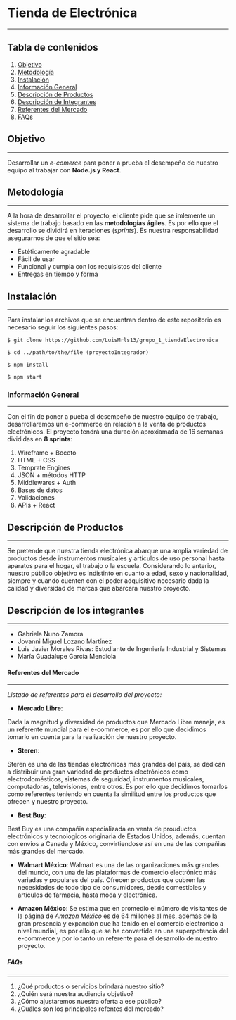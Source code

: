 # **Tienda de Electrónica** 
***
## Tabla de contenidos
1. [Objetivo](#objetivo)
2. [Metodología](#metodologia)
3. [Instalación](#instalacion)
4. [Información General](#info-general)
5. [Descripción de Productos](#descripcion-productos)
6. [Descripción de Integrantes](#descripcion-integrantes)
7. [Referentes del Mercado](#referentes)
8. [FAQs](#faqs)

## Objetivo
***
Desarrollar un _e-comerce_ para poner a prueba el desempeño de nuestro equipo al trabajar con **Node.js y React**.
## Metodología
***
A la hora de desarrollar el proyecto, el cliente pide que se imlemente un sistema de trabajo basado en las **metodologías ágiles**. Es por ello que el desarrollo se dividirá en iteraciones (_sprints_). 
Es nuestra responsabilidad asegurarnos de que el sitio sea:
* Estéticamente agradable
* Fácil de usar
* Funcional y cumpla con los requisistos del cliente
* Entregas en tiempo y forma
## Instalación
***
Para instalar los archivos que se encuentran dentro de este repositorio es necesario seguir los siguientes pasos:
~~~
$ git clone https://github.com/LuisMrls13/grupo_1_tiendaElectronica
~~~
~~~
$ cd ../path/to/the/file (proyectoIntegrador)
~~~
~~~
$ npm install
~~~
~~~
$ npm start
~~~
### Información General
***
Con el fin de poner a pueba el desempeño de nuestro equipo de trabajo, desarrollaremos un e-commerce en relación a la venta de productos electrónicos. 
El proyecto tendrá una duración aproxiamada de 16 semanas divididas en **8 sprints**: 

1. Wireframe + Boceto
2. HTML + CSS
3. Temprate Engines
4. JSON + métodos HTTP
5. Middlewares + Auth
6. Bases de datos 
7. Validaciones  
8. APIs + React

## Descripción de Productos
***
Se pretende que nuestra tienda electrónica abarque una amplia variedad de productos desde instrumentos musicales y artículos de uso personal hasta aparatos para el hogar, el trabajo o la escuela. Considerando lo anterior, nuestro público objetivo es indistinto en cuanto a edad, sexo y nacionalidad, siempre y cuando cuenten con el poder adquisitivo necesario dada la calidad y diversidad de marcas que abarcara nuestro proyecto. 
## Descripción de los integrantes
***
* Gabriela Nuno Zamora
* Jovanni Miguel Lozano Martínez
* Luis Javier Morales Rivas: Estudiante de Ingeniería Industrial y Sistemas
* María Guadalupe García Mendiola
#### Referentes del Mercado
***
_Listado de referentes para el desarrollo del proyecto:_
* **Mercado Libre**: 

Dada la magnitud y diversidad de productos que Mercado Libre maneja, es un referente mundial para el e-commerce, es por ello que decidimos tomarlo en cuenta para la realización de nuestro proyecto.
* **Steren**:

Steren es una de las tiendas electrónicas más grandes del país, se dedican a distribuir una gran variedad de productos electrónicos como electrodomésticos, sistemas de seguridad, instrumentos musicales, computadoras, televisiones, entre otros. Es por ello que decidimos tomarlos como referentes teniendo en cuenta la similitud entre los productos que ofrecen y nuestro proyecto. 
* **Best Buy**: 

Best Buy es una compañia especializada en venta de prouductos electrónicos y tecnologicos originaria de Estados Unidos, además, cuentan con envios a Canada y México, convirtiendose así en una de las compañias más grandes del mercado.

* **Walmart México**:
Walmart es una de las organizaciones más grandes del mundo, con una de las plataformas de comercio electrónico más variadas y populares del país. Ofrecen productos que cubren las necesidades de todo tipo de consumidores, desde comestibles y artículos de farmacia, hasta moda y electrónica. 

* **Amazon México**:
Se estima que en promedio el número de visitantes de la página de _Amazon México_ es de 64 millones al mes, además de la gran presencia y expanción que ha tenido en el comercio electrónico a nivel mundial, es por ello que se ha convertido en una superpotencia del e-commerce y por lo tanto un referente para el desarrollo de nuestro proyecto. 
##### FAQs
***
1. ¿Qué productos o servicios brindará nuestro sitio? 
2. ¿Quién será nuestra audiencia
objetivo? 
3. ¿Cómo ajustaremos nuestra oferta a ese público?
4. ¿Cuáles son los principales refentes del mercado?